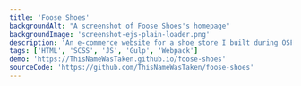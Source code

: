 ```yaml
---
title: 'Foose Shoes'
backgroundAlt: "A screenshot of Foose Shoes's homepage"
backgroundImage: 'screenshot-ejs-plain-loader.png'
description: 'An e-commerce website for a shoe store I built during OSF Academy for Students program.'
tags: ['HTML', 'SCSS', 'JS', 'Gulp', 'Webpack']
demo: 'https://ThisNameWasTaken.github.io/foose-shoes'
sourceCode: 'https://github.com/ThisNameWasTaken/foose-shoes'
---
```

